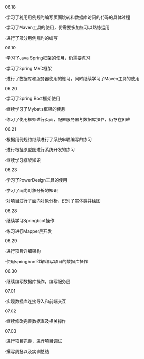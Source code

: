 06.18

·学习了利用用例规约编写页面跳转和数据库访问的代码的具体过程

·学习了Maven工具的使用，仍需要多加练习以熟练运用

·进行了部分用例规约的编写



06.19

·学习了Java Spring框架的使用，仍需要练习

·学习了Spring MVC框架

·进行了数据库和服务器使用的练习，同时继续学习了Maven工具的使用



06.20

·学习了Spring Boot框架使用

·继续学习了Mybatis框架的使用

·练习了使用框架进行页面，配置服务器与数据库操作，仍存在困难



06.21

·根据用例规约继续进行了系统串联编写的练习

·进行根据原型图进行系统开发的练习

·继续学习框架知识



06.23

·学习了PowerDesign工具的使用

·学习了面向对象分析的知识

·对项目进行了面向对象分析，识别了实体类并绘图



06.28

·继续学习Springboot操作

·练习进行Mapper层开发



06.29

·进行项目详细架构

·使用springboot注解编写项目的数据库操作



06.30

·继续编写数据库操作，编写服务层



07.01

·实现数据库连接导入和前端交互 



07.02

·继续修改完善数据库及相关操作 



07.03

·进行项目完善，进行项目调试

·撰写周报以及实训总结